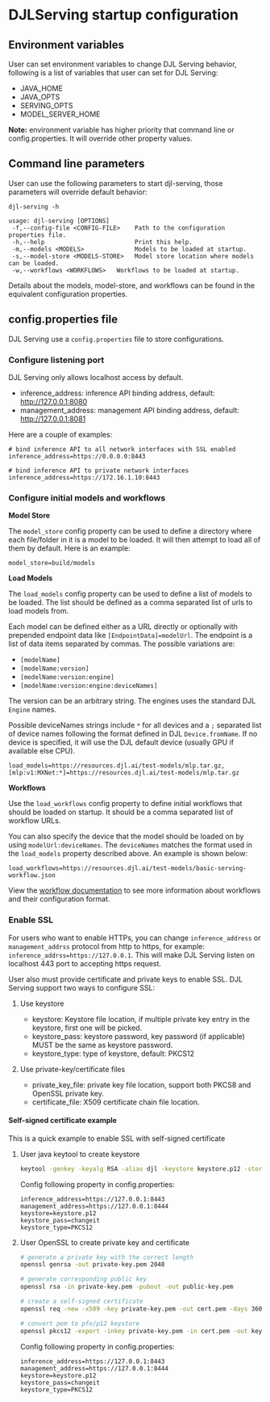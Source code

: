 # DJLServing startup configuration

## Environment variables

User can set environment variables to change DJL Serving behavior, following is a list of
variables that user can set for DJL Serving:

* JAVA_HOME
* JAVA_OPTS
* SERVING_OPTS
* MODEL_SERVER_HOME

**Note:** environment variable has higher priority that command line or config.properties.
It will override other property values.

## Command line parameters

User can use the following parameters to start djl-serving, those parameters will override default behavior:

```
djl-serving -h

usage: djl-serving [OPTIONS]
 -f,--config-file <CONFIG-FILE>    Path to the configuration properties file.
 -h,--help                         Print this help.
 -m,--models <MODELS>              Models to be loaded at startup.
 -s,--model-store <MODELS-STORE>   Model store location where models can be loaded.
 -w,--workflows <WORKFLOWS>   Workflows to be loaded at startup.
```

Details about the models, model-store, and workflows can be found in the equivalent configuration properties.

## config.properties file

DJL Serving use a `config.properties` file to store configurations.

### Configure listening port

DJL Serving only allows localhost access by default.

* inference_address: inference API binding address, default: http://127.0.0.1:8080
* management_address: management API binding address, default: http://127.0.0.1:8081

Here are a couple of examples:

```properties
# bind inference API to all network interfaces with SSL enabled
inference_address=https://0.0.0.0:8443

# bind inference API to private network interfaces
inference_address=https://172.16.1.10:8443
```

### Configure initial models and workflows

**Model Store**

The `model_store` config property can be used to define a directory where each file/folder in it is a model to be loaded.
It will then attempt to load all of them by default.
Here is an example:

```properties
model_store=build/models
```

**Load Models**

The `load_models` config property can be used to define a list of models to be loaded.
The list should be defined as a comma separated list of urls to load models from.

Each model can be defined either as a URL directly or optionally with prepended endpoint data like `[EndpointData]=modelUrl`.
The endpoint is a list of data items separated by commas.
The possible variations are:

- `[modelName]`
- `[modelName:version]`
- `[modelName:version:engine]`
- `[modelName:version:engine:deviceNames]`

The version can be an arbitrary string.
The engines uses the standard DJL `Engine` names.

Possible deviceNames strings include `*` for all devices and a `;` separated list of device names following the format defined in DJL `Device.fromName`.
If no device is specified, it will use the DJL default device (usually GPU if available else CPU).

```properties
load_models=https://resources.djl.ai/test-models/mlp.tar.gz,[mlp:v1:MXNet:*]=https://resources.djl.ai/test-models/mlp.tar.gz
```

**Workflows**

Use the `load_workflows` config property to define initial workflows that should be loaded on startup.
It should be a comma separated list of workflow URLs.

You can also specify the device that the model should be loaded on by using `modelUrl:deviceNames`.
The `deviceNames` matches the format used in the `load_models` property described above.
An example is shown below:

```properties
load_workflows=https://resources.djl.ai/test-models/basic-serving-workflow.json
```

View the [workflow documentation](workflows.md) to see more information about workflows and their configuration format.

### Enable SSL

For users who want to enable HTTPs, you can change `inference_address` or `management_addrss`
protocol from http to https, for example: `inference_addrss=https://127.0.0.1`.
This will make DJL Serving listen on localhost 443 port to accepting https request.

User also must provide certificate and private keys to enable SSL. DJL Serving support two ways to configure SSL:
1. Use keystore
    * keystore: Keystore file location, if multiple private key entry in the keystore, first one will be picked.
    * keystore_pass: keystore password, key password (if applicable) MUST be the same as keystore password.
    * keystore_type: type of keystore, default: PKCS12

2. Use private-key/certificate files
    * private_key_file: private key file location, support both PKCS8 and OpenSSL private key.
    * certificate_file: X509 certificate chain file location.

#### Self-signed certificate example

This is a quick example to enable SSL with self-signed certificate

1. User java keytool to create keystore

   ```bash
   keytool -genkey -keyalg RSA -alias djl -keystore keystore.p12 -storepass changeit -storetype PKCS12 -validity 3600 -keysize 2048 -dname "CN=www.MY_DOMSON.com, OU=Cloud Service, O=model server, L=Palo Alto, ST=California, C=US"
   ```

   Config following property in config.properties:

   ```properties
   inference_address=https://127.0.0.1:8443
   management_address=https://127.0.0.1:8444
   keystore=keystore.p12
   keystore_pass=changeit
   keystore_type=PKCS12
   ```

2. User OpenSSL to create private key and certificate

   ```bash
   # generate a private key with the correct length
   openssl genrsa -out private-key.pem 2048

   # generate corresponding public key
   openssl rsa -in private-key.pem -pubout -out public-key.pem

   # create a self-signed certificate
   openssl req -new -x509 -key private-key.pem -out cert.pem -days 360

   # convert pem to pfx/p12 keystore
   openssl pkcs12 -export -inkey private-key.pem -in cert.pem -out keystore.p12
   ```

   Config following property in config.properties:

   ```properties
   inference_address=https://127.0.0.1:8443
   management_address=https://127.0.0.1:8444
   keystore=keystore.p12
   keystore_pass=changeit
   keystore_type=PKCS12
   ```
